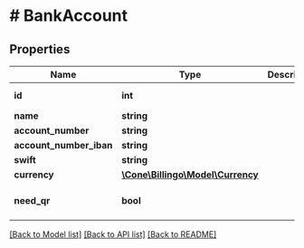 # # BankAccount

## Properties

Name | Type | Description | Notes
------------ | ------------- | ------------- | -------------
**id** | **int** |  | [optional] [readonly]
**name** | **string** |  |
**account_number** | **string** |  |
**account_number_iban** | **string** |  | [optional]
**swift** | **string** |  | [optional]
**currency** | [**\Cone\Billingo\Model\Currency**](Currency.md) |  |
**need_qr** | **bool** |  | [optional] [default to false]

[[Back to Model list]](../../README.md#models) [[Back to API list]](../../README.md#endpoints) [[Back to README]](../../README.md)
